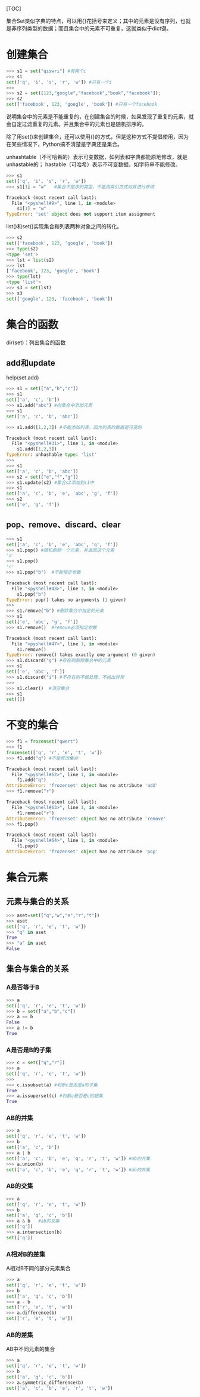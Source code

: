 [TOC]

集合Set类似字典的特点，可以用{}花括号来定义；其中的元素是没有序列，也就是非序列类型的数据；而且集合中的元素不可重复，这就类似于dict键。

# 创建集合

```python
>>> s1 = set("qiswri") #有两个i
>>> s1
set(['q', 'i', 's', 'r', 'w']) #只有一个i
>>> 
>>> s2 = set([123,"google","facebook","book","facebook"]);
>>> s2
set(['facebook', 123, 'google', 'book']) #只有一个facebook
```
说明集合中的元素是不能重复的，在创建集合的时候，如果发现了重复的元素，就会自定过滤重复的元素。并且集合中的元素也是随机排序的。

除了用set()来创建集合，还可以使用{}的方式，但是这种方式不提倡使用，因为在某些情况下，Python搞不清楚是字典还是集合。

unhashtable（不可哈希的）表示可变数据，如列表和字典都能原地修改，就是unhastable的；
hastable（可哈希）表示不可变数据，如字符串不能修改。

```python
>>> s1
set(['q', 'i', 's', 'r', 'w'])
>>> s1[1] = "w"   #集合不是序列类型，不能用索引方式对其进行修改

Traceback (most recent call last):
  File "<pyshell#9>", line 1, in <module>
    s1[1] = "w"
TypeError: 'set' object does not support item assignment
```
list()和set()实现集合和列表两种对象之间的转化。

```python
>>> s2
set(['facebook', 123, 'google', 'book'])
>>> type(s2)
<type 'set'>
>>> lst = list(s2)
>>> lst
['facebook', 123, 'google', 'book']
>>> type(lst)
<type 'list'>
>>> s3 = set(lst)
>>> s3
set(['google', 123, 'facebook', 'book'])
```

# 集合的函数

dir(set)：列出集合的函数

## add和update

help(set.add)

```python
>>> s1 = set(["a","b","c"])
>>> s1
set(['a', 'c', 'b'])
>>> s1.add("abc") #向集合中添加元素
>>> s1
set(['a', 'c', 'b', 'abc'])

>>> s1.add([1,2,3]) #不能添加列表，因为列表的数据是可变的

Traceback (most recent call last):
  File "<pyshell#31>", line 1, in <module>
    s1.add([1,2,3])
TypeError: unhashable type: 'list'
>>> 
>>> s1
set(['a', 'c', 'b', 'abc'])
>>> s2 = set(["e","f","g"])
>>> s1.update(s2) #集合s2添加到s1中
>>> s1
set(['a', 'c', 'b', 'e', 'abc', 'g', 'f'])
>>> s2
set(['e', 'g', 'f'])
```
## pop、remove、discard、clear

```python
>>> s1
set(['a', 'c', 'b', 'e', 'abc', 'g', 'f'])
>>> s1.pop() #随机删除一个元素，并返回这个元素
'a'
>>> s1.pop()
'c'
>>> s1.pop("b")  #不能指定参数

Traceback (most recent call last):
  File "<pyshell#43>", line 1, in <module>
    s1.pop("b")
TypeError: pop() takes no arguments (1 given)
>>> 
>>> s1.remove("b") #删除集合中指定的元素
>>> s1
set(['e', 'abc', 'g', 'f'])
>>> s1.remove()  #remove必须指定参数

Traceback (most recent call last):
  File "<pyshell#47>", line 1, in <module>
    s1.remove()
TypeError: remove() takes exactly one argument (0 given)
>>> s1.discard("g") #存在则删除集合中的元素
>>> s1
set(['e', 'abc', 'f'])
>>> s1.discard("i") #不存在则不做处理，不抛出异常
>>>
>>> s1.clear()  #清空集合
>>> s1
set([])
```

# 不变的集合

```python
>>> f1 = frozenset("qwert")
>>> f1
frozenset(['q', 'r', 'e', 't', 'w'])
>>> f1.add("q") #不能修改集合

Traceback (most recent call last):
  File "<pyshell#62>", line 1, in <module>
    f1.add("q")
AttributeError: 'frozenset' object has no attribute 'add'
>>> f1.remove("r")

Traceback (most recent call last):
  File "<pyshell#63>", line 1, in <module>
    f1.remove("r")
AttributeError: 'frozenset' object has no attribute 'remove'
>>> f1.pop()

Traceback (most recent call last):
  File "<pyshell#64>", line 1, in <module>
    f1.pop()
AttributeError: 'frozenset' object has no attribute 'pop'
```

# 集合元素

## 元素与集合的关系

```python
>>> aset=set(["q","w","e","r","t"])
>>> aset
set(['q', 'r', 'e', 't', 'w'])
>>> "q" in aset
True
>>> "a" in aset
False
```

## 集合与集合的关系

### A是否等于B

```python
>>> a
set(['q', 'r', 'e', 't', 'w'])
>>> b = set(["a","b","c"])
>>> a == b
False
>>> a != b
True
```

### A是否是B的子集

```python
>>> c = set(["q","r"])
>>> a
set(['q', 'r', 'e', 't', 'w'])
>>> 
>>> c.issubset(a) #判断c是否是a的子集
True
>>> a.issuperset(c) #判断a是否是c的超集
True
```
### AB的并集

```python
>>> a
set(['q', 'r', 'e', 't', 'w'])
>>> b
set(['a', 'c', 'b'])
>>> a | b
set(['a', 'c', 'b', 'e', 'q', 'r', 't', 'w']) #ab的并集
>>> a.union(b)
set(['a', 'c', 'b', 'e', 'q', 'r', 't', 'w']) #ab的并集
```

### AB的交集

```python
>>> a
set(['q', 'r', 'e', 't', 'w'])
>>> b
set(['a', 'q', 'c', 'b'])
>>> a & b   #ab的交集
set(['q'])
>>> a.intersection(b)
set(['q'])
```

### A相对B的差集

A相对B不同的部分元素集合

```python
>>> a
set(['q', 'r', 'e', 't', 'w'])
>>> b
set(['a', 'q', 'c', 'b'])
>>> a - b
set(['r', 'e', 't', 'w'])
>>> a.difference(b)
set(['r', 'e', 't', 'w'])
```

### AB的差集

AB中不同元素的集合

```python
>>> a
set(['q', 'r', 'e', 't', 'w'])
>>> b
set(['a', 'q', 'c', 'b'])
>>> a.symmetric_difference(b)
set(['a', 'c', 'b', 'e', 'r', 't', 'w'])
```

